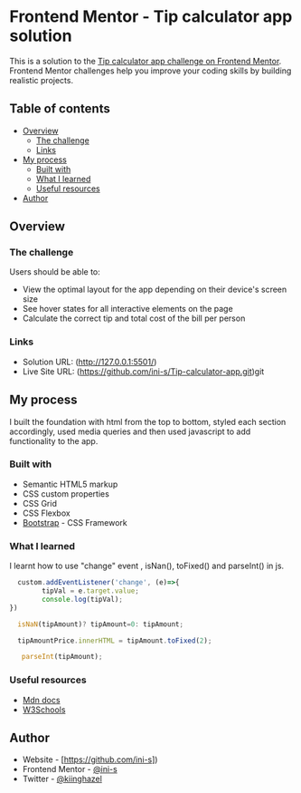 # Frontend Mentor - Tip calculator app solution

This is a solution to the [Tip calculator app challenge on Frontend Mentor](https://www.frontendmentor.io/challenges/tip-calculator-app-ugJNGbJUX). Frontend Mentor challenges help you improve your coding skills by building realistic projects.

## Table of contents

- [Overview](#overview)
  - [The challenge](#the-challenge)
  - [Links](#links)
- [My process](#my-process)
  - [Built with](#built-with)
  - [What I learned](#what-i-learned)
  - [Useful resources](#useful-resources)
- [Author](#author)

## Overview

### The challenge

Users should be able to:

- View the optimal layout for the app depending on their device's screen size
- See hover states for all interactive elements on the page
- Calculate the correct tip and total cost of the bill per person

### Links

- Solution URL: (http://127.0.0.1:5501/)
- Live Site URL: (https://github.com/ini-s/Tip-calculator-app.git)git 

## My process

I built the foundation with html from the top to bottom, styled each section accordingly, used media queries and then used javascript to add functionality to the app.

### Built with

- Semantic HTML5 markup
- CSS custom properties
- CSS Grid
- CSS Flexbox
- [Bootstrap](https://getbootstrap.com/) - CSS Framework

### What I learned

I learnt how to use "change" event , isNan(), toFixed() and  parseInt() in js.

```js
  custom.addEventListener('change', (e)=>{
        tipVal = e.target.value;
        console.log(tipVal);
})

  isNaN(tipAmount)? tipAmount=0: tipAmount;

  tipAmountPrice.innerHTML = tipAmount.toFixed(2);

   parseInt(tipAmount);
```
### Useful resources

- [Mdn docs](https://developer.mozilla.org/en-US/) 
- [W3Schools](https://www.w3schools.com/)

## Author

- Website - [https://github.com/ini-s])
- Frontend Mentor - [@ini-s](https://www.frontendmentor.io/profile/ini-s)
- Twitter - [@kiinghazel](https://www.twitter.com/yourusername)

